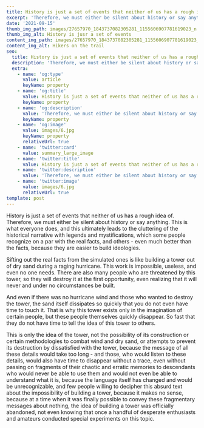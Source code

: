 ```yaml
---
title: History is just a set of events that neither of us has a rough idea of
excerpt: 'Therefore, we must either be silent about history or say anything.'
date: '2021-09-15'
thumb_img_path: images/27657970_1843737082305281_1155606907781619023_n.jpg
thumb_img_alt: History is jusr a set of events
content_img_path: images/27657970_1843737082305281_1155606907781619023_n-13e906cb.jpg
content_img_alt: Hikers on the trail
seo:
  title: History is just a set of events that neither of us has a rough idea of
  description: 'Therefore, we must either be silent about history or say anything.'
  extra:
    - name: 'og:type'
      value: article
      keyName: property
    - name: 'og:title'
      value: History is just a set of events that neither of us has a rough idea of
      keyName: property
    - name: 'og:description'
      value: 'Therefore, we must either be silent about history or say anything.'
      keyName: property
    - name: 'og:image'
      value: images/6.jpg
      keyName: property
      relativeUrl: true
    - name: 'twitter:card'
      value: summary_large_image
    - name: 'twitter:title'
      value: History is just a set of events that neither of us has a rough idea of
    - name: 'twitter:description'
      value: 'Therefore, we must either be silent about history or say anything.'
    - name: 'twitter:image'
      value: images/6.jpg
      relativeUrl: true
template: post
---
```


History is just a set of events that neither of us has a rough idea of. Therefore, we must either be silent about history or say anything. This is what everyone does, and this ultimately leads to the cluttering of the historical narrative with legends and mystifications, which some people recognize on a par with the real facts, and others - even much better than the facts, because they are easier to build ideologies. 

Sifting out the real facts from the simulated ones is like building a tower out of dry sand during a raging hurricane. This work is impossible, useless, and even no one needs. There are also many people who are threatened by this tower, so they will destroy it at the first opportunity, even realizing that it will never and under no circumstances be built. 

And even if there was no hurricane wind and those who wanted to destroy the tower, the sand itself dissipates so quickly that you do not even have time to touch it. That is why this tower exists only in the imagination of certain people, but these people themselves quickly disappear. So fast that they do not have time to tell the idea of ​​this tower to others. 

This is only the idea of ​​the tower, not the possibility of its construction or certain methodologies to combat wind and dry sand, or attempts to prevent its destruction by dissatisfied with the tower, because the message of all these details would take too long - and those, who would listen to these details, would also have time to disappear without a trace, even without passing on fragments of their chaotic and erratic memories to descendants who would never be able to use them and would not even be able to understand what it is, because the language itself has changed and would be unrecognizable, and few people willing to decipher this absurd text about the impossibility of building a tower, because it makes no sense, because at a time when it was finally possible to convey these fragmentary messages about nothing, the idea of ​​building a tower was officially abandoned, not even knowing that once a handful of desperate enthusiasts and amateurs conducted special experiments on this topic.
